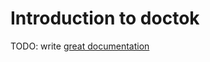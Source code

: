 # Introduction to doctok

TODO: write [great documentation](http://jacobian.org/writing/what-to-write/)
